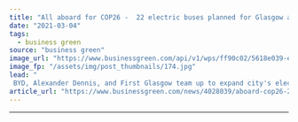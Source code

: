 ```yaml
---
title: "All aboard for COP26 -  22 electric buses planned for Glasgow ahead of Climate Summit"
date: "2021-03-04"
tags: 
  - business green
source: "business green"
image_url: "https://www.businessgreen.com/api/v1/wps/ff90c02/5618e039-e2c6-4cdd-a4e7-83fea098e759/3/GreenEconomyFund-10-185x114.jpg"
image_fp: "/assets/img/post_thumbnails/174.jpg"
lead: "
 BYD, Alexander Dennis, and First Glasgow team up to expand city's electric bus fleet ..."
article_url: "https://www.businessgreen.com/news/4028039/aboard-cop26-22-electric-buses-planned-glasgow-ahead-climate-summit"
---
```


---
